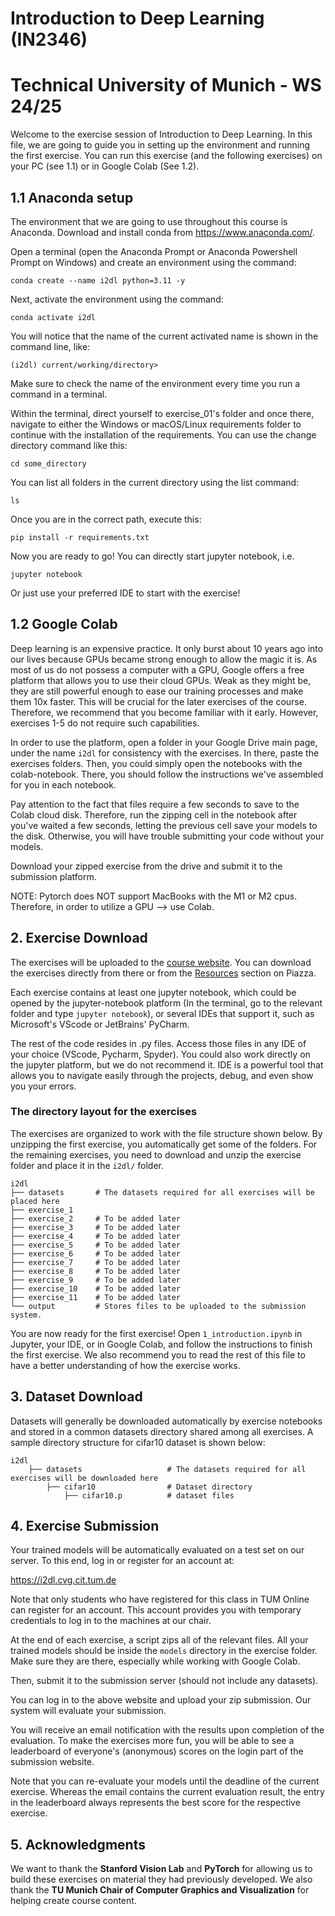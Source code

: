 # Introduction to Deep Learning (IN2346)

# Technical University of Munich - WS 24/25

Welcome to the exercise session of Introduction to Deep Learning. In this file, we are going to guide you in setting up the environment and running the first exercise. You can run this exercise (and the following exercises) on your PC (see 1.1) or in Google Colab (See 1.2).

## 1.1 Anaconda setup
The environment that we are going to use throughout this course is Anaconda.
Download and install conda from https://www.anaconda.com/.

Open a terminal (open the Anaconda Prompt or Anaconda Powershell Prompt on Windows) and create an environment using the command:

`conda create --name i2dl python=3.11 -y`

Next, activate the environment using the command:

`conda activate i2dl`

You will notice that the name of the current activated name is shown in the command line, like:

`(i2dl) current/working/directory>`

Make sure to check the name of the environment every time you run a command in a terminal.

Within the terminal, direct yourself to exercise_01's folder and once there, navigate to either the Windows or macOS/Linux requirements folder to continue with the installation of the requirements. You can use the change directory command like this:

`cd some_directory`

You can list all folders in the current directory using the list command:

`ls`

Once you are in the correct path, execute this:

`pip install -r requirements.txt`

Now you are ready to go! You can directly start jupyter notebook, i.e.

`jupyter notebook`

Or just use your preferred IDE to start with the exercise!

## 1.2 Google Colab
Deep learning is an expensive practice. It only burst about 10 years ago into our lives because GPUs became strong enough to allow the magic it is.
As most of us do not possess a computer with a GPU, Google offers a free platform that allows you to use their cloud GPUs. Weak as they might be, they are still powerful enough to ease our training processes and make them 10x faster. This will be crucial for the later exercises of the course. Therefore, we recommend that you become familiar with it early.
However, exercises 1-5 do not require such capabilities.

In order to use the platform, open a folder in your Google Drive main page, under the name `i2dl` for consistency with the exercises.
In there, paste the exercises folders. Then, you could simply open the notebooks with the colab-notebook. There, you should follow the instructions we've assembled for you in each notebook.

Pay attention to the fact that files require a few seconds to save to the Colab cloud disk. Therefore, run the zipping cell in the notebook after you've waited a few seconds, letting the previous cell
save your models to the disk. Otherwise, you will have trouble submitting your code without your models.

Download your zipped exercise from the drive and submit it to the submission platform.

NOTE: Pytorch does NOT support MacBooks with the M1 or M2 cpus. Therefore, in order to utilize a GPU --> use Colab.

## 2. Exercise Download
The exercises will be uploaded to the [course website](https://cvg.cit.tum.de/teaching/ws2024/i2dl). You can download the exercises directly from there or from the [Resources](https://piazza.com/tum.de/fall2024/in2346ws2425/resources) section on Piazza.

Each exercise contains at least one jupyter notebook, which could be opened by the jupyter-notebook platform (In the terminal, go to the relevant folder and type `jupyter notebook`), or several IDEs that support it, such as Microsoft's VScode or JetBrains' PyCharm.

The rest of the code resides in .py files. Access those files in any IDE of your choice (VScode, Pycharm, Spyder). You could also work directly on the jupyter platform, but we do not recommend it.
IDE is a powerful tool that allows you to navigate easily through the projects, debug, and even show you your errors.

### The directory layout for the exercises
The exercises are organized to work with the file structure shown below. By unzipping the first exercise, you automatically get some of the folders. For the remaining exercises, you need to download and unzip the exercise folder and place it in the `i2dl/` folder.

    i2dl
    ├── datasets       # The datasets required for all exercises will be placed here
    ├── exercise_1                    
    ├── exercise_2     # To be added later
    ├── exercise_3     # To be added later
    ├── exercise_4     # To be added later
    ├── exercise_5     # To be added later
    ├── exercise_6     # To be added later
    ├── exercise_7     # To be added later  
    ├── exercise_8     # To be added later
    ├── exercise_9     # To be added later
    ├── exercise_10    # To be added later
    ├── exercise_11    # To be added later
    └── output         # Stores files to be uploaded to the submission system.

You are now ready for the first exercise! Open `1_introduction.ipynb` in Jupyter, your IDE, or in Google Colab, and follow the instructions to finish the first exercise.
We also recommend you to read the rest of this file to have a better understanding of how the exercise works.

## 3. Dataset Download
Datasets will generally be downloaded automatically by exercise notebooks and stored in a common datasets directory shared among all exercises. A sample directory structure for cifar10 dataset is shown below:

    i2dl
        ├── datasets                   # The datasets required for all exercises will be downloaded here
            ├── cifar10                # Dataset directory
                ├── cifar10.p          # dataset files


## 4. Exercise Submission
Your trained models will be automatically evaluated on a test set on our server. To this end, log in or register for an account at:

https://i2dl.cvg.cit.tum.de

Note that only students who have registered for this class in TUM Online can register for an account. This account provides you with temporary credentials to log in to the machines at our chair.

At the end of each exercise, a script zips all of the relevant files. All your trained models should be inside the `models` directory in the exercise folder. Make sure they are there, especially while working with Google Colab.

Then, submit it to the submission server (should not include any datasets).

You can log in to the above website and upload your zip submission. Our system will evaluate your submission.

You will receive an email notification with the results upon completion of the evaluation. To make the exercises more fun, you will be able to see a leaderboard of everyone's (anonymous) scores on the login part of the submission website.

Note that you can re-evaluate your models until the deadline of the current exercise. Whereas the email contains the current evaluation result, the entry in the leaderboard always represents the best score for the respective exercise.

## 5. Acknowledgments
We want to thank the **Stanford Vision Lab** and **PyTorch** for allowing us to build these exercises on material they had previously developed. We also thank the **TU Munich Chair of Computer Graphics and Visualization** for helping create course content.